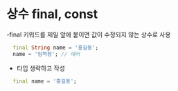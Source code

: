 # 상수 final, const

-final 키워드를 제일 앞에 붙이면 값이 수정되지 않는 상수로 사용

```Dart
  final String name = '홍길동';
  name = '임꺽정'; // 에러
```

- 타입 생략하고 작성

```Dart
  final name = '홍길동';
```
